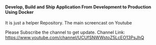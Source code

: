 #### Develop, Build and Ship Application From Development to Production Using Docker

It is just a helper Repository. The main screencast on Youtube

Please Subscribe the channel to get update.
Channel Link: https://www.youtube.com/channel/UCUfSNWWstoZ5LcEO13PsJhQ